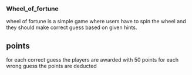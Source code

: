 ### Wheel_of_fortune

wheel of fortune is a simple game where users have to spin the wheel
and they should make correct guess based on given hints.

## points

for each correct guess the players are awarded with 50 points
for each wrong guess the points are deducted